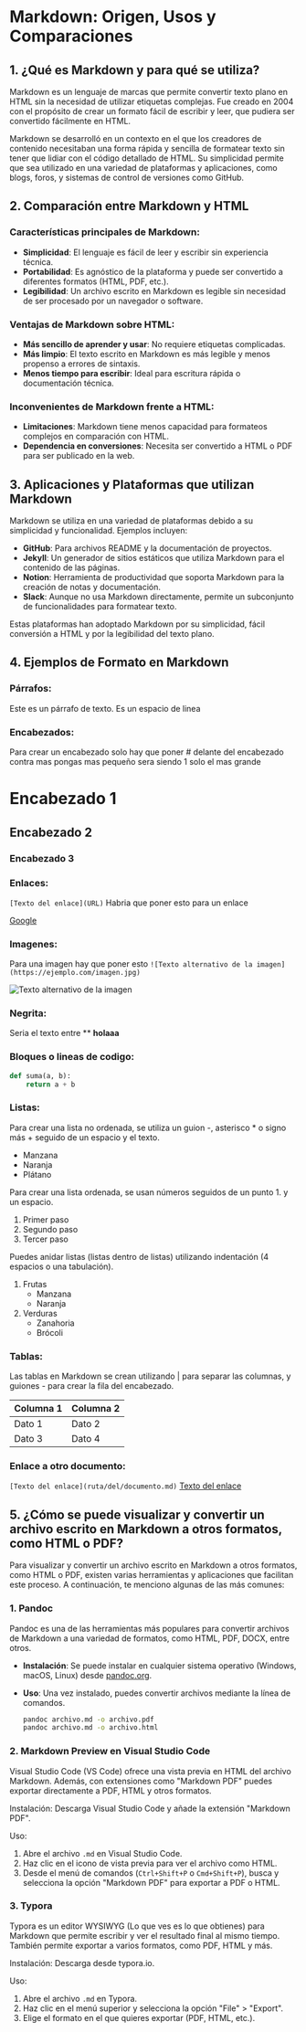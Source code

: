 # Markdown: Origen, Usos y Comparaciones

## 1. ¿Qué es Markdown y para qué se utiliza?

Markdown es un lenguaje de marcas que permite convertir texto plano en HTML sin la necesidad de utilizar etiquetas complejas. Fue creado en 2004 con el propósito de crear un formato fácil de escribir y leer, que pudiera ser convertido fácilmente en HTML.

Markdown se desarrolló en un contexto en el que los creadores de contenido necesitaban una forma rápida y sencilla de formatear texto sin tener que lidiar con el código detallado de HTML. Su simplicidad permite que sea utilizado en una variedad de plataformas y aplicaciones, como blogs, foros, y sistemas de control de versiones como GitHub.

## 2. Comparación entre Markdown y HTML

### Características principales de Markdown:
- **Simplicidad**: El lenguaje es fácil de leer y escribir sin experiencia técnica.
- **Portabilidad**: Es agnóstico de la plataforma y puede ser convertido a diferentes formatos (HTML, PDF, etc.).
- **Legibilidad**: Un archivo escrito en Markdown es legible sin necesidad de ser procesado por un navegador o software.

### Ventajas de Markdown sobre HTML:
- **Más sencillo de aprender y usar**: No requiere etiquetas complicadas.
- **Más limpio**: El texto escrito en Markdown es más legible y menos propenso a errores de sintaxis.
- **Menos tiempo para escribir**: Ideal para escritura rápida o documentación técnica.

### Inconvenientes de Markdown frente a HTML:
- **Limitaciones**: Markdown tiene menos capacidad para formateos complejos en comparación con HTML.
- **Dependencia en conversiones**: Necesita ser convertido a HTML o PDF para ser publicado en la web.

## 3. Aplicaciones y Plataformas que utilizan Markdown

Markdown se utiliza en una variedad de plataformas debido a su simplicidad y funcionalidad. Ejemplos incluyen:
- **GitHub**: Para archivos README y la documentación de proyectos.
- **Jekyll**: Un generador de sitios estáticos que utiliza Markdown para el contenido de las páginas.
- **Notion**: Herramienta de productividad que soporta Markdown para la creación de notas y documentación.
- **Slack**: Aunque no usa Markdown directamente, permite un subconjunto de funcionalidades para formatear texto.

Estas plataformas han adoptado Markdown por su simplicidad, fácil conversión a HTML y por la legibilidad del texto plano.

## 4. Ejemplos de Formato en Markdown

### Párrafos:
Este es un párrafo de texto. Es un espacio de linea

### Encabezados:
Para crear un encabezado solo hay que poner # delante del encabezado contra mas pongas mas pequeño sera siendo 1 solo el mas grande
# Encabezado 1
## Encabezado 2
### Encabezado 3

### Enlaces:
``[Texto del enlace](URL)`` Habria que poner esto para un enlace

[Google](https://www.google.com/)

### Imagenes:

Para una imagen hay que poner esto ``![Texto alternativo de la imagen](https://ejemplo.com/imagen.jpg)``

![Texto alternativo de la imagen](https://media.istockphoto.com/id/636379014/es/foto/manos-la-formaci%C3%B3n-de-una-forma-de-coraz%C3%B3n-con-silueta-al-atardecer.jpg?s=612x612&w=0&k=20&c=R2BE-RgICBnTUjmxB8K9U0wTkNoCKZRi-Jjge8o_OgE=
)

### Negrita:

Seria el texto entre **    **holaaa**

### Bloques o lineas de codigo:

```python
def suma(a, b):
    return a + b
```


### Listas:

Para crear una lista no ordenada, se utiliza un guion -, asterisco * o signo más + seguido de un espacio y el texto.

- Manzana
- Naranja
- Plátano

Para crear una lista ordenada, se usan números seguidos de un punto 1. y un espacio.

1. Primer paso
2. Segundo paso
3. Tercer paso

Puedes anidar listas (listas dentro de listas) utilizando indentación (4 espacios o una tabulación).
1. Frutas
   - Manzana
   - Naranja
2. Verduras
   - Zanahoria
   - Brócoli


### Tablas:

Las tablas en Markdown se crean utilizando | para separar las columnas, y guiones - para crear la fila del encabezado.

| Columna 1   | Columna 2   |
|-------------|-------------|
| Dato 1      | Dato 2      |
| Dato 3      | Dato 4      |

### Enlace a otro documento:
``[Texto del enlace](ruta/del/documento.md)``
[Texto del enlace](ruta/del/documento.md)




## 5. ¿Cómo se puede visualizar y convertir un archivo escrito en Markdown a otros formatos, como HTML o PDF?

Para visualizar y convertir un archivo escrito en Markdown a otros formatos, como HTML o PDF, existen varias herramientas y aplicaciones que facilitan este proceso. A continuación, te menciono algunas de las más comunes:

### 1. **Pandoc**
  
Pandoc es una de las herramientas más populares para convertir archivos de Markdown a una variedad de formatos, como HTML, PDF, DOCX, entre otros.

- **Instalación**: Se puede instalar en cualquier sistema operativo (Windows, macOS, Linux) desde [pandoc.org](https://pandoc.org/installing.html).
  
- **Uso**: Una vez instalado, puedes convertir archivos mediante la línea de comandos.
  
  ```bash
  pandoc archivo.md -o archivo.pdf
  pandoc archivo.md -o archivo.html

### 2. **Markdown Preview en Visual Studio Code**

Visual Studio Code (VS Code) ofrece una vista previa en HTML del archivo Markdown. Además, con extensiones como "Markdown PDF" puedes exportar directamente a PDF, HTML y otros formatos.

Instalación: Descarga Visual Studio Code y añade la extensión "Markdown PDF".

Uso:
1. Abre el archivo `.md` en Visual Studio Code.
2. Haz clic en el icono de vista previa para ver el archivo como HTML.
3. Desde el menú de comandos (`Ctrl+Shift+P` o `Cmd+Shift+P`), busca y selecciona la opción "Markdown PDF" para exportar a PDF o HTML.

### 3. **Typora**

Typora es un editor WYSIWYG (Lo que ves es lo que obtienes) para Markdown que permite escribir y ver el resultado final al mismo tiempo. También permite exportar a varios formatos, como PDF, HTML y más.

Instalación: Descarga desde typora.io.

Uso:
1. Abre el archivo `.md` en Typora.
2. Haz clic en el menú superior y selecciona la opción "File" > "Export".
3. Elige el formato en el que quieres exportar (PDF, HTML, etc.).
